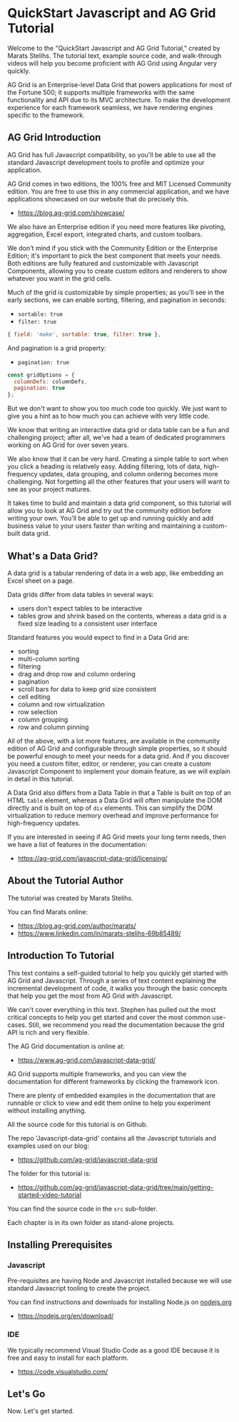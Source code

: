 # QuickStart Javascript and AG Grid Tutorial

Welcome to the "QuickStart Javascript and AG Grid Tutorial," created by Marats Stelihs. The tutorial text, example source code, and walk-through videos will help you become proficient with AG Grid using Angular very quickly.

AG Grid is an Enterprise-level Data Grid that powers applications for most of the Fortune 500; it supports multiple frameworks with the same functionality and API due to its MVC architecture. To make the development experience for each framework seamless, we have rendering engines specific to the framework.

## AG Grid Introduction

AG Grid has full Javascript compatibility, so you'll be able to use all the standard Javascript development tools to profile and optimize your application.

AG Grid comes in two editions, the 100% free and MIT Licensed Community edition. You are free to use this in any commercial application, and we have applications showcased on our website that do precisely this.

- https://blog.ag-grid.com/showcase/

We also have an Enterprise edition if you need more features like pivoting, aggregation, Excel export, integrated charts, and custom toolbars.

We don't mind if you stick with the Community Edition or the Enterprise Edition; it's important to pick the best component that meets your needs. Both editions are fully featured and customizable with Javascript Components, allowing you to create custom editors and renderers to show whatever you want in the grid cells.

Much of the grid is customizable by simple properties; as you'll see in the early sections, we can enable sorting, filtering, and pagination in seconds:

- `sortable: true`
- `filter: true`

```javascript
{ field: 'make', sortable: true, filter: true },
```

And pagination is a grid property:

- `pagination: true`

```javascript
const gridOptions = {
  columnDefs: columnDefs,
  pagination: true
};
```

But we don't want to show you too much code too quickly. We just want to give you a hint as to how much you can achieve with very little code.

We know that writing an interactive data grid or data table can be a fun and challenging project; after all, we've had a team of dedicated programmers working on AG Grid for over seven years.

We also know that it can be very hard. Creating a simple table to sort when you click a heading is relatively easy. Adding filtering, lots of data, high-frequency updates, data grouping, and column ordering becomes more challenging. Not forgetting all the other features that your users will want to see as your project matures.

It takes time to build and maintain a data grid component, so this tutorial will allow you to look at AG Grid and try out the community edition before writing your own. You'll be able to get up and running quickly and add business value to your users faster than writing and maintaining a custom-built data grid.


## What's a Data Grid?

A data grid is a tabular rendering of data in a web app, like embedding an Excel sheet on a page.

Data grids differ from data tables in several ways:

- users don't expect tables to be interactive
- tables grow and shrink based on the contents, whereas a data grid is a fixed size leading to a consistent user interface

Standard features you would expect to find in a Data Grid are:

- sorting
- multi-column sorting
- filtering
- drag and drop row and column ordering
- pagination
- scroll bars for data to keep grid size consistent
- cell editing
- column and row virtualization
- row selection
- column grouping
- row and column pinning

All of the above, with a lot more features, are available in the community edition of AG Grid and configurable through simple properties, so it should be powerful enough to meet your needs for a data grid. And if you discover you need a custom filter, editor, or renderer, you can create a custom Javascript Component to implement your domain feature, as we will explain in detail in this tutorial.

A Data Grid also differs from a Data Table in that a Table is built on top of an HTML `table` element, whereas a Data Grid will often manipulate the DOM directly and is built on top of `div` elements. This can simplify the DOM virtualization to reduce memory overhead and improve performance for high-frequency updates.

If you are interested in seeing if AG Grid meets your long term needs, then we have a list of features in the documentation:

- https://ag-grid.com/javascript-data-grid/licensing/


## About the Tutorial Author

The tutorial was created by Marats Stelihs.

You can find Marats online:

- https://blog.ag-grid.com/author/marats/
- https://www.linkedin.com/in/marats-stelihs-69b85489/

## Introduction To Tutorial

This text contains a self-guided tutorial to help you quickly get started with AG Grid and Javascript. Through a series of text content explaining the incremental development of code, it walks you through the basic concepts that help you get the most from AG Grid with Javascript.

We can't cover everything in this text. Stephen has pulled out the most critical concepts to help you get started and cover the most common use-cases. Still, we recommend you read the documentation because the grid API is rich and very flexible.

The AG Grid documentation is online at:

- https://www.ag-grid.com/javascript-data-grid/

AG Grid supports multiple frameworks, and you can view the documentation for different frameworks by clicking the framework icon.

There are plenty of embedded examples in the documentation that are runnable or click to view and edit them online to help you experiment without installing anything.

All the source code for this tutorial is on Github.

The repo 'Javascript-data-grid' contains all the Javascript tutorials and examples used on our blog:

- https://github.com/ag-grid/javascript-data-grid

The folder for this tutorial is:

- https://github.com/ag-grid/javascript-data-grid/tree/main/getting-started-video-tutorial

You can find the source code in the `src` sub-folder.

Each chapter is in its own folder as stand-alone projects.

## Installing Prerequisites

### Javascript

Pre-requisites are having Node and Javascript installed because we will use standard Javascript tooling to create the project.

You can find instructions and downloads for installing Node.js on [nodejs.org](https://nodejs.org)

- https://nodejs.org/en/download/


### IDE

We typically recommend Visual Studio Code as a good IDE because it is free and easy to install for each platform.

- https://code.visualstudio.com/


## Let's Go

Now. Let's get started.
